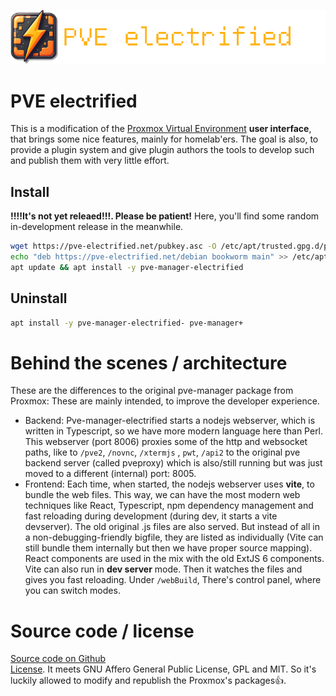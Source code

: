 ![](docs/images/pve-electrified_logo_text.png)

# PVE electrified

This is a modification of the [Proxmox Virtual Environment](https://www.proxmox.com/en/products/proxmox-virtual-environment/overview) **user interface**, that brings some nice features, mainly for homelab'ers. 
The goal is also, to provide a plugin system and give plugin authors the tools to develop such and publish them with very little effort. 


## Install
**!!!!It's not yet releaed!!!. Please be patient!** Here, you'll find some random in-development release in the meanwhile.
````bash
wget https://pve-electrified.net/pubkey.asc -O /etc/apt/trusted.gpg.d/pve-electrified.asc
echo "deb https://pve-electrified.net/debian bookworm main" >> /etc/apt/sources.list
apt update && apt install -y pve-manager-electrified
````

## Uninstall

````bash
apt install -y pve-manager-electrified- pve-manager+
````


# Behind the scenes / architecture
These are the differences to the original pve-manager package from Proxmox: These are mainly intended, to improve the developer experience.

- Backend:
  Pve-manager-electrified starts a nodejs webserver, which is written in Typescript, so we have more modern language
  here than Perl. This webserver (port 8006) proxies some of the http and websocket paths, like to `/pve2`, `/novnc`, `/xtermjs`
  , `pwt`, `/api2` to the original pve backend server (called pveproxy)
  which is also/still running but was just moved to a different (internal) port: 8005.
- Frontend:
  Each time, when started, the nodejs webserver uses **vite**, to bundle the web files. This way, we can have the most modern web
  techniques like React, Typescript, npm dependency management and fast reloading during development (during dev, it starts a vite devserver). The old original
  .js files are also served. But instead of all in a non-debugging-friendly bigfile, they are listed as individually (Vite can still bundle them internally but then we have proper source mapping).
  React components are used in the mix with the old ExtJS 6 components.  
  Vite can also run in **dev server** mode. Then it watches the files and gives you fast reloading. Under `/webBuild`, There's control panel, where you can switch modes.
  
# Source code / license

[Source code on Github](https://github.com/bogeeee/pve-manager-electrified)  
[License](https://github.com/bogeeee/pve-manager-electrified/blob/main/debian/copyright). It meets GNU Affero General Public License, GPL and MIT. So it's luckily allowed to modify and republish the Proxmox's packages👍.
